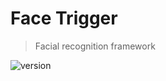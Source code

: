 # Face Trigger
> Facial recognition framework

![version](https://img.shields.io/badge/version-0.2.0-green.svg)
